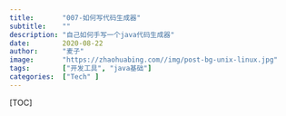```yaml
---
title:       "007-如何写代码生成器"
subtitle:    ""
description: "自己如何手写一个java代码生成器"
date:        2020-08-22
author:      "麦子"
image:       "https://zhaohuabing.com//img/post-bg-unix-linux.jpg"
tags:        ["开发工具", "java基础"]
categories:  ["Tech" ]
---
```


[TOC]

